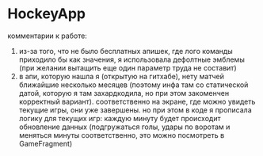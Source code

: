 # HockeyApp
комментарии к работе:
1) из-за того, что не было бесплатных апишек, где лого команды приходило бы как значения, я использовала дефолтные эмблемы (при желании вытащить еще один параметр труда не составит)
2) в апи, которую нашла я (открытую на гитхабе), нету матчей ближайшие несколько месяцев (поэтому инфа там со статической датой, которую я там захардкодила, но при этом закоменчен корректный вариант). соответственно на экране, где можно увидеть текущие игры, они уже завершены. но при этом в коде я прописала логику для текущих игр: каждую минуту будет происходит обновление данных (подгружаться голы, удары по воротам и меняться минуты соответственно, это можно посмотреть в GameFragment)
